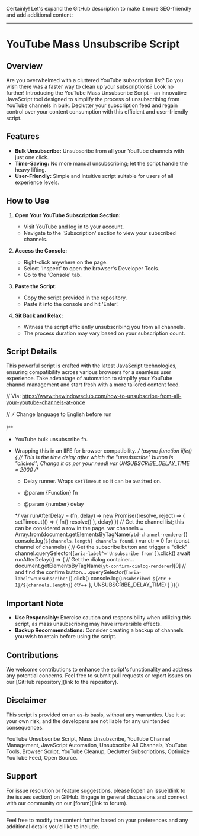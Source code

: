 Certainly! Let's expand the GitHub description to make it more SEO-friendly and add additional content:

---

# YouTube Mass Unsubscribe Script

## Overview

Are you overwhelmed with a cluttered YouTube subscription list? Do you wish there was a faster way to clean up your subscriptions? Look no further! Introducing the YouTube Mass Unsubscribe Script – an innovative JavaScript tool designed to simplify the process of unsubscribing from YouTube channels in bulk. Declutter your subscription feed and regain control over your content consumption with this efficient and user-friendly script.

## Features

- **Bulk Unsubscribe:** Unsubscribe from all your YouTube channels with just one click.
- **Time-Saving:** No more manual unsubscribing; let the script handle the heavy lifting.
- **User-Friendly:** Simple and intuitive script suitable for users of all experience levels.

## How to Use

1. **Open Your YouTube Subscription Section:**
   - Visit YouTube and log in to your account.
   - Navigate to the 'Subscription' section to view your subscribed channels.

2. **Access the Console:**
   - Right-click anywhere on the page.
   - Select 'Inspect' to open the browser's Developer Tools.
   - Go to the 'Console' tab.

3. **Paste the Script:**
   - Copy the script provided in the repository.
   - Paste it into the console and hit 'Enter'.

4. **Sit Back and Relax:**
   - Witness the script efficiently unsubscribing you from all channels.
   - The process duration may vary based on your subscription count.

## Script Details

This powerful script is crafted with the latest JavaScript technologies, ensuring compatibility across various browsers for a seamless user experience. Take advantage of automation to simplify your YouTube channel management and start fresh with a more tailored content feed.

// Via: https://www.thewindowsclub.com/how-to-unsubscribe-from-all-your-youtube-channels-at-once

// ⚡ Change language to English before run

/**
* YouTube bulk unsubscribe fn.
* Wrapping this in an IIFE for browser compatibility.
*/
(async function iife() {
    // This is the time delay after which the "unsubscribe" button is "clicked"; Change it as per your need!
    var UNSUBSCRIBE_DELAY_TIME = 2000
    /**
    
    * Delay runner. Wraps `setTimeout` so it can be `await`ed on.
    
    * @param {Function} fn
    
    * @param {number} delay
    
    */
    var runAfterDelay = (fn, delay) => new Promise((resolve, reject) => {
      setTimeout(() => {
        fn()
        resolve()
      }, delay)
    })
    // Get the channel list; this can be considered a row in the page.
    var channels = Array.from(document.getElementsByTagName(`ytd-channel-renderer`))
    console.log(`${channels.length} channels found.`)
    var ctr = 0
    for (const channel of channels) {
      // Get the subscribe button and trigger a "click"
      channel.querySelector(`[aria-label^='Unsubscribe from']`).click()
      await runAfterDelay(() => {
        // Get the dialog container...
        document.getElementsByTagName(`yt-confirm-dialog-renderer`)[0]
          // and find the confirm button...
          .querySelector(`[aria-label^='Unsubscribe']`).click()
        console.log(`Unsubsribed ${ctr + 1}/${channels.length}`)
        ctr++
      }, UNSUBSCRIBE_DELAY_TIME)
    }
  })()
  

## Important Note

- **Use Responsibly:** Exercise caution and responsibility when utilizing this script, as mass unsubscribing may have irreversible effects.
- **Backup Recommendations:** Consider creating a backup of channels you wish to retain before using the script.

## Contributions

We welcome contributions to enhance the script's functionality and address any potential concerns. Feel free to submit pull requests or report issues on our [GitHub repository](link to the repository).

## Disclaimer

This script is provided on an as-is basis, without any warranties. Use it at your own risk, and the developers are not liable for any unintended consequences.



YouTube Unsubscribe Script, Mass Unsubscribe, YouTube Channel Management, JavaScript Automation, Unsubscribe All Channels, YouTube Tools, Browser Script, YouTube Cleanup, Declutter Subscriptions, Optimize YouTube Feed, Open Source.

## Support

For issue resolution or feature suggestions, please [open an issue](link to the issues section) on GitHub. Engage in general discussions and connect with our community on our [forum](link to forum).

---

Feel free to modify the content further based on your preferences and any additional details you'd like to include.
